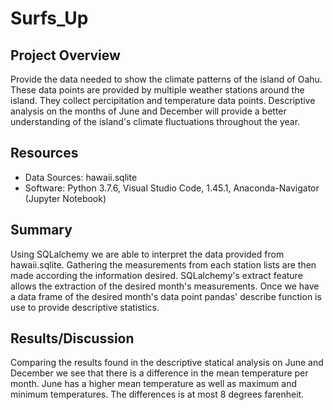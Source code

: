 # Surfs_Up

## Project Overview

Provide the data needed to show the climate patterns of the island of Oahu. These data points are provided by multiple weather stations around the island. They collect percipitation and temperature data points. Descriptive analysis on the months of June and December will provide a better understanding of the island's climate fluctuations throughout the year. 

## Resources

- Data Sources: hawaii.sqlite
- Software: Python 3.7.6, Visual Studio Code, 1.45.1, Anaconda-Navigator (Jupyter Notebook)

## Summary

Using SQLalchemy we are able to interpret the data provided from hawaii.sqlite. Gathering the measurements from each station lists are then made according the information desired. SQLalchemy's extract feature allows the extraction of the desired month's measurements. Once we have a data frame of the desired month's data point pandas' describe function is use to provide descriptive statistics. 

## Results/Discussion

Comparing the results found in the descriptive statical analysis on June and December we see that there is a difference in the mean temperature per month. June has a higher mean temperature as well as maximum and minimum temperatures. The differences is at most 8 degrees farenheit. 
